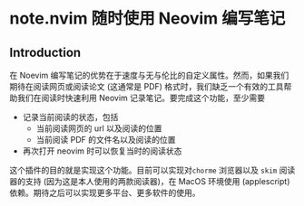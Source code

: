 # **note.nvim** 随时使用 Neovim 编写笔记

## Introduction

在 Noevim 编写笔记的优势在于速度与无与伦比的自定义属性。然而，如果我们期待在阅读网页或阅读论文 (这通常是 PDF) 格式时，我们缺乏一个有效的工具帮助我们在阅读时快速利用 Neovim 记录笔记。要完成这个功能，至少需要

* 记录当前阅读的状态，包括
  * 当前阅读网页的 url 以及阅读的位置
  * 当前阅读 PDF 的文件名以及阅读的位置
* 再次打开 neovim 时可以恢复当时的阅读状态

这个插件的目的就是实现这个功能。目前可以实现对`chorme` 浏览器以及 `skim` 阅读器的支持 (因为这是本人使用的两款阅读器)，在 MacOS 环境使用 (applescript) 依赖。期待之后可以实现更多平台、更多软件的使用。
